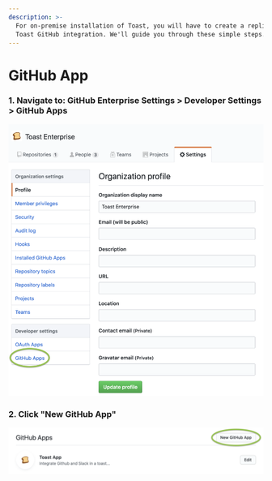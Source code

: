 ```yaml
---
description: >-
  For on-premise installation of Toast, you will have to create a replica of the
  Toast GitHub integration. We'll guide you through these simple steps.
---
```


# GitHub App

### 1. Navigate to: GitHub Enterprise Settings  &gt;  Developer Settings  &gt;  GitHub Apps

![](../../.gitbook/assets/image%20%289%29.png)

### 2. Click "New GitHub App"

![](../../.gitbook/assets/image%20%283%29.png)


